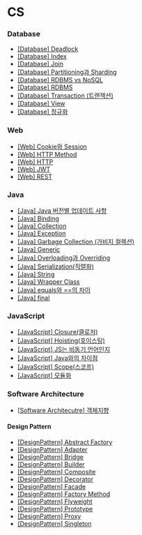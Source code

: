 # CS
### Database
- [[Database] Deadlock](https://github.com/homoonshi/CS/blob/main/Database/Deadlock.md)
- [[Database] Index](https://github.com/homoonshi/CS/blob/main/Database/Index.md)
- [[Database] Join](https://github.com/homoonshi/CS/blob/main/Database/Join.md)
- [[Database] Partitioning과 Sharding](https://github.com/homoonshi/CS/blob/main/Database/Partitioning%EA%B3%BC%20Sharding.md)
- [[Database] RDBMS vs NoSQL](https://github.com/homoonshi/CS/blob/main/Database/RDBMS%20vs%20NoSQL.md)
- [[Database] RDBMS](https://github.com/homoonshi/CS/blob/main/Database/RDBMS.md)
- [[Database] Transaction (트랜잭션)](https://github.com/homoonshi/CS/blob/main/Database/Transaction(%ED%8A%B8%EB%9E%9C%EC%9E%AD%EC%85%98).md)
- [[Database] View](https://github.com/homoonshi/CS/blob/main/Database/View.md)
- [[Database] 정규화](https://github.com/homoonshi/CS/blob/main/Database/%EC%A0%95%EA%B7%9C%ED%99%94.md)

### Web
- [[Web] Cookie와 Session](https://github.com/homoonshi/CS/blob/main/Web/Cookie%EC%99%80%20Session.md)
- [[Web] HTTP Method](https://github.com/homoonshi/CS/blob/main/Web/HTTP%20Method.md)
- [[Web] HTTP](https://github.com/homoonshi/CS/blob/main/Web/HTTP.md)
- [[Web] JWT](https://github.com/homoonshi/CS/blob/main/Web/JWT.md)
- [[Web] REST](https://github.com/homoonshi/CS/blob/main/Web/REST.md)


### Java
- [[Java] Java 버전별 업데이트 사항](https://github.com/homoonshi/CS/blob/main/Java/Java%20%EB%B2%84%EC%A0%84%EB%B3%84%20%EC%97%85%EB%8D%B0%EC%9D%B4%ED%8A%B8%20%EC%82%AC%ED%95%AD.md)
- [[Java] Binding](https://github.com/homoonshi/CS/blob/main/Java/Binding.md)
- [[Java] Collection](https://github.com/homoonshi/CS/blob/main/Java/Collection.md)
- [[Java] Exception](https://github.com/homoonshi/CS/blob/main/Java/Exception.md)
- [[Java] Garbage Collection (가비지 컬렉션)](https://github.com/homoonshi/CS/blob/main/Java/GarbageCollection(%EA%B0%80%EB%B9%84%EC%A7%80%EC%BB%AC%EB%A0%89%EC%85%98).md)
- [[Java] Generic](https://github.com/homoonshi/CS/blob/main/Java/Generic.md)
- [[Java] Overloading과 Overriding](https://github.com/homoonshi/CS/blob/main/Java/Overloading%EA%B3%BC%20Overriding.md)
- [[Java] Serialization(직렬화)](https://github.com/homoonshi/CS/blob/main/Java/Serialization(%EC%A7%81%EB%A0%AC%ED%99%94).md)
- [[Java] String](https://github.com/homoonshi/CS/blob/main/Java/String.md)
- [[Java] Wrapper Class](https://github.com/homoonshi/CS/blob/main/Java/Wrapper%20Class.md)
- [[Java] equals와 ==의 차이](https://github.com/homoonshi/CS/blob/main/Java/equals%EC%99%80%20%3D%3D%EC%9D%98%20%EC%B0%A8%EC%9D%B4.md)
- [[Java] final](https://github.com/homoonshi/CS/blob/main/Java/final.md)

### JavaScript
- [[JavaScript] Closure(클로저)](https://github.com/homoonshi/CS/blob/main/JavaScript/Closure(%ED%81%B4%EB%A1%9C%EC%A0%80).md)
- [[JavaScript] Hoisting(호이스팅)](https://github.com/homoonshi/CS/blob/main/JavaScript/Hoisting(%ED%98%B8%EC%9D%B4%EC%8A%A4%ED%8C%85).md)
- [[JavaScript] JS는 비동기 언어인지](https://github.com/homoonshi/CS/blob/main/JavaScript/JS%EB%8A%94%20%EB%B9%84%EB%8F%99%EA%B8%B0%20%EC%96%B8%EC%96%B4%EC%9D%B8%EC%A7%80.md)
- [[JavaScript] Java와의 차이점](https://github.com/homoonshi/CS/blob/main/JavaScript/Java%EC%99%80%EC%9D%98%20%EC%B0%A8%EC%9D%B4%EC%A0%90.md)
- [[JavaScript] Scope(스코프)](https://github.com/homoonshi/CS/blob/main/JavaScript/Scope(%EC%8A%A4%EC%BD%94%ED%94%84).md)
- [[JavaScript] 모듈화](https://github.com/homoonshi/CS/blob/main/JavaScript/%EB%AA%A8%EB%93%88%ED%99%94.md)

### Software Architecture
- [[Software Architecutre] 객체지향](https://github.com/homoonshi/CS/blob/main/Software%20Architecture/%EA%B0%9D%EC%B2%B4%EC%A7%80%ED%96%A5.md)
#### Design Pattern
- [[DesignPattern] Abstract Factory](https://github.com/homoonshi/CS/blob/main/Software%20Architecture/Design%20Pattern/Abstract%20Factory.md)
- [[DesignPattern] Adapter](https://github.com/homoonshi/CS/blob/main/Software%20Architecture/Design%20Pattern/Adapter.md)
- [[DesignPattern] Bridge](https://github.com/homoonshi/CS/blob/main/Software%20Architecture/Design%20Pattern/Bridge.md)
- [[DesignPattern] Builder](https://github.com/homoonshi/CS/blob/main/Software%20Architecture/Design%20Pattern/Builder.md)
- [[DesignPattern] Composite](https://github.com/homoonshi/CS/blob/main/Software%20Architecture/Design%20Pattern/Composite.md)
- [[DesignPattern] Decorator](https://github.com/homoonshi/CS/blob/main/Software%20Architecture/Design%20Pattern/Decorator.md)
- [[DesignPattern] Facade](https://github.com/homoonshi/CS/blob/main/Software%20Architecture/Design%20Pattern/Facade.md)
- [[DesignPattern] Factory Method](https://github.com/homoonshi/CS/blob/main/Software%20Architecture/Design%20Pattern/Factory%20Method.md)
- [[DesignPattern] Flyweight](https://github.com/homoonshi/CS/blob/main/Software%20Architecture/Design%20Pattern/Flyweight.md)
- [[DesignPattern] Prototype](https://github.com/homoonshi/CS/blob/main/Software%20Architecture/Design%20Pattern/Prototype.md)
- [[DesignPattern] Proxy](https://github.com/homoonshi/CS/blob/main/Software%20Architecture/Design%20Pattern/Proxy.md)
- [[DesignPattern] Singleton](https://github.com/homoonshi/CS/blob/main/Software%20Architecture/Design%20Pattern/Singleton.md)